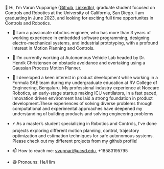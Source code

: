 
👋 Hi, I’m Varun Vupparige ([Github](https://github.com/varunvupparige), [LinkedIn](https://www.linkedin.com/in/varunvupparige/)),  graduate student focused on Controls and Robotics at the University of California, San Diego. I am graduating in June 2023, and looking for exciting full time opportunites in Controls and Robotics. 

- 🌱 I am a passionate robotics engineer, who has more than 3 years of working experience in embedded software programming, designing electro-mechanical systems, and industrial prototyping, with a profound interest in Motion Planning and Controls.

- 🔭 I’m currently working at Autonomous Vehicle Lab headed by Dr. Henrik Christensen on obstacle avoidance and overtaking using a Gaussian Process Motion Planner.

- 👯 I developed a keen interest in product development while working in a Formula SAE team during my undergraduate education at RV College of Engineering, Bengaluru. My professional industry experience at Noccarc Robotics, an early-stage startup making ICU ventilators, in a fast paced, innovation driven environment has laid a strong foundation in product development.These experiences of solving diverse problems through computational and experimental approaches have deepened my understanding of building products and solving engineering problems 

- ⚡ As a master’s student specializing in Robotics and Controls, I’ve done projects exploring different motion planning, control, trajectory optimization and estimation techniques for safe autonomous systems. Please check out my different projects from my github profile!

- 📫 How to reach me: vvuppari@ucsd.edu, +18583195795

- 😄 Pronouns: He/Him

